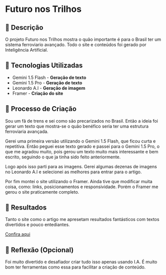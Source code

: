 # Futuro nos Trilhos

## 📒 Descrição
O projeto Futuro nos Trilhos mostra o quão importante é para o Brasil ter um sistema ferroviario avançado. Todo o site e conteúdos foi gerado por Inteligência Artificial.

## 🤖 Tecnologias Utilizadas
- Gemini 1.5 Flash - **Geração de texto**
- Gemini 1.5 Pro - **Geração de texto**
- Leonardo A.I - **Geração de imagem**
- Framer - **Criação do site**

## 🧐 Processo de Criação
Sou um fã de trens e sei como são precarizados no Brasil. Então a ideia foi gerar um texto que mostra-se o quão benéfico seria ter uma estrutura ferroviaria avançada.

Gerei uma primeira versão utilizando o Gemini 1.5 Flash, que ficou curta e repetitiva. Então peguei esse texto gerado e passei para o Gemini 1.5 Pro, o que me agradou muito, pois gerou um texto muito mais interessante e bem escrito, seguindo o que ja tinha sido feito anteriormente.

Logo após isso parti para as imagens. Gerei algumas dezenas de imagens no Leonardo A.I e selecionei as melhores para entrar para o artigo.

Por fim montei o site utilizando o Framer. Ainda tive que modificar muita coisa, como: links, posicionamentos e responsividade. Porém o Framer me gerou o site praticamente completo.

## 🚀 Resultados
Tanto o site como o artigo me apresetam resultados fantásticos com textos divertidos e pouco entediantes.

[Confira aqui](https://trensdofuturo.framer.website/)

## 💭 Reflexão (Opcional)
Foi muito divertido e desafiador criar tudo isso apenas usando I.A. É muito bom ter ferramentas como essa para facilitar a criação de conteúdo.
